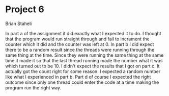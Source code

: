 Project 6
=========
Brian Staheli


In part a of the assignment it did exactly what I expected it to do. I thought that the program would run straight through and fail to incrament the counter which it did and the counter was left at 0.
In part b I did expect there to be a random result since the threads were running through the same thing at the time. Since they were running the same thing at the same time it made it so that the last thread running made the number what it was which turned out to be 10.
I didn't expect the results that I got on part c. It actually got the count right for some reason. I expected a random number like what I experienced in part b.
Part d of course I expected the right outcome since only one thread could enter the code at a time making the program run the right way.
